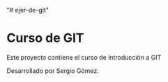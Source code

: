 "# ejer-de-git" 
# Curso de GIT

Este proyecto contiene el curso de introducción a GIT

Desarrollado por Sergio Gómez.
